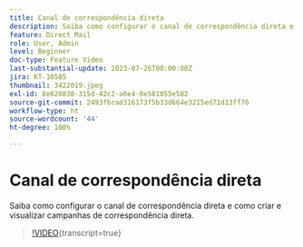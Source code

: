 ```yaml
---
title: Canal de correspondência direta
description: Saiba como configurar o canal de correspondência direta e como criar e visualizar campanhas de correspondência direta.
feature: Direct Mail
role: User, Admin
level: Beginner
doc-type: Feature Video
last-substantial-update: 2023-07-26T00:00:00Z
jira: KT-10585
thumbnail: 3422019.jpeg
exl-id: 8e620838-315d-42c2-a6e4-0e581055e582
source-git-commit: 2493f6cad316173f5b33d664e3215ed71d13ff76
workflow-type: ht
source-wordcount: '44'
ht-degree: 100%

---
```


# Canal de correspondência direta

Saiba como configurar o canal de correspondência direta e como criar e visualizar campanhas de correspondência direta.

>[!VIDEO](https://video.tv.adobe.com/v/3422019/?learn=on){transcript=true}
